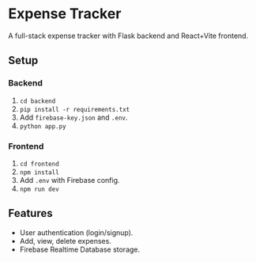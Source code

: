 # Expense Tracker

A full-stack expense tracker with Flask backend and React+Vite frontend.

## Setup

### Backend
1. `cd backend`
2. `pip install -r requirements.txt`
3. Add `firebase-key.json` and `.env`.
4. `python app.py`

### Frontend
1. `cd frontend`
2. `npm install`
3. Add `.env` with Firebase config.
4. `npm run dev`

## Features
- User authentication (login/signup).
- Add, view, delete expenses.
- Firebase Realtime Database storage.

